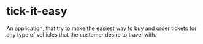 # tick-it-easy
An application, that try to make the easiest way to buy and order tickets for any type of vehicles that the customer desire to travel with.
